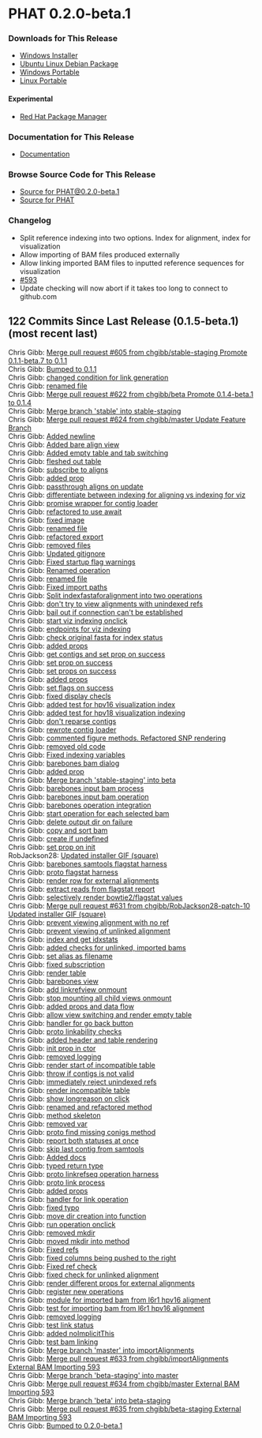 # PHAT 0.2.0-beta.1
### Downloads for This Release
* [Windows Installer](https://github.com/chgibb/PHAT/releases/download/0.2.0-beta.1/phat-win32-x64-setup.exe)  
* [Ubuntu Linux Debian Package](https://github.com/chgibb/PHAT/releases/download/0.2.0-beta.1/phat_0.2.0.beta.1_amd64.deb)  
* [Windows Portable](https://github.com/chgibb/PHAT/releases/download/0.2.0-beta.1/phat-win32-x64-portable.zip)  
* [Linux Portable](https://github.com/chgibb/PHAT/releases/download/0.2.0-beta.1/phat-linux-x64-portable.tar.gz)
#### Experimental
* [Red Hat Package Manager](https://github.com/chgibb/PHAT/releases/download/0.2.0-beta.1/phat-0.2.0-beta.1.x86_64.rpm)

### Documentation for This Release
* [Documentation](https://chgibb.github.io/PHATDocs/docs/releases/0.2.0-beta.1/home)

### Browse Source Code for This Release
* [Source for PHAT@0.2.0-beta.1](https://github.com/chgibb/PHAT/tree/0.2.0-beta.1)
* [Source for PHAT](https://github.com/chgibb/PHAT)

### Changelog
* Split reference indexing into two options. Index for alignment, index for visualization
* Allow importing of BAM files produced externally
* Allow linking imported BAM files to inputted reference sequences for visualization
* [#593](https://github.com/chgibb/PHAT/issues/593)
* Update checking will now abort if it takes too long to connect to github.com  
## 122 Commits Since Last Release (0.1.5-beta.1) (most recent last)  
Chris Gibb: [Merge pull request #605 from chgibb/stable-staging  Promote 0.1.1-beta.7 to 0.1.1](https://github.com/chgibb/PHAT/commit/97fa7791ff25cbe680a3b94b38309d1b62b196ff)  
Chris Gibb: [Bumped to 0.1.1](https://github.com/chgibb/PHAT/commit/2da512b5c754a2440d16484ea8b6dff7b5ff2ae1)  
Chris Gibb: [changed condition for link generation](https://github.com/chgibb/PHAT/commit/2566b4cd8ca57dea3e1135f76627579cacbdaa80)  
Chris Gibb: [renamed file](https://github.com/chgibb/PHAT/commit/5ef67fec30fe3a453b87d615fdecc9c96e39c907)  
Chris Gibb: [Merge pull request #622 from chgibb/beta  Promote 0.1.4-beta.1 to 0.1.4](https://github.com/chgibb/PHAT/commit/c8c74042966f4ba11f21f6baf425997728cffc01)  
Chris Gibb: [Merge branch 'stable' into stable-staging](https://github.com/chgibb/PHAT/commit/7cf07cc086851054643ed655c06076d32478596b)  
Chris Gibb: [Merge pull request #624 from chgibb/master  Update Feature Branch](https://github.com/chgibb/PHAT/commit/3098e2272a74ce87ce30b6431b6b46b77840c5d4)  
Chris Gibb: [Added newline](https://github.com/chgibb/PHAT/commit/89dcc1a83ef1f43b23fbb05b4306aa9b5b0f9c56)  
Chris Gibb: [Added bare align view](https://github.com/chgibb/PHAT/commit/2a7109abb48d631a134a3b6c12d48e1d5d08418a)  
Chris Gibb: [Added empty table and tab switching](https://github.com/chgibb/PHAT/commit/748f173eeff8ee02faeb23cd2d8d7de93a1058ca)  
Chris Gibb: [fleshed out table](https://github.com/chgibb/PHAT/commit/cdb75b02539af75bee952e1928a62a3e76653b2a)  
Chris Gibb: [subscribe to aligns](https://github.com/chgibb/PHAT/commit/7f843fe9eb7afd817229ebe1c9e7cc81afa260b3)  
Chris Gibb: [added prop](https://github.com/chgibb/PHAT/commit/84f0bf10ff8251172f490f83a01f38c20f2b6fb4)  
Chris Gibb: [passthrough aligns on update](https://github.com/chgibb/PHAT/commit/88af0fd1f6ccdf220b2a4bf10dc41716922db86f)  
Chris Gibb: [differentiate between indexing for aligning vs indexing for viz](https://github.com/chgibb/PHAT/commit/f97f03a93118c0d56ff2fb8ea3bd5b90f12db8a3)  
Chris Gibb: [promise wrapper for contig loader](https://github.com/chgibb/PHAT/commit/1024f0fa0f632c3e7caa2496f66853be3ace93ae)  
Chris Gibb: [refactored to use await](https://github.com/chgibb/PHAT/commit/37a524ca87acc821db9455579f36fdbcbd4e0a15)  
Chris Gibb: [fixed image](https://github.com/chgibb/PHAT/commit/58b0f5397c9a2cb5b81be5974cca4b187263eed0)  
Chris Gibb: [renamed file](https://github.com/chgibb/PHAT/commit/d6e6da87f0de0abcf33dfdd76102794c108b940f)  
Chris Gibb: [refactored export](https://github.com/chgibb/PHAT/commit/b8411392706db70bbdc6db4cd603db6d8cd30ddf)  
Chris Gibb: [removed files](https://github.com/chgibb/PHAT/commit/62e5ac2bc9b02fe415451bdf5516ac6f410a551e)  
Chris Gibb: [Updated gitignore](https://github.com/chgibb/PHAT/commit/d088e33754516fa299e104523ea1a78e10c928e6)  
Chris Gibb: [Fixed startup flag warnings](https://github.com/chgibb/PHAT/commit/fb1212e8f16288474d75e37fb587390d386a1857)  
Chris Gibb: [Renamed operation](https://github.com/chgibb/PHAT/commit/a935b8d9188f7bc20ed89ff6e8e89223f90a7919)  
Chris Gibb: [renamed file](https://github.com/chgibb/PHAT/commit/872facc372a2a44d1baa4485be2ff7a622e7af51)  
Chris Gibb: [Fixed import paths](https://github.com/chgibb/PHAT/commit/68f6056dc1c2f9027ba81f6b15c7f075e51e2efd)  
Chris Gibb: [Split indexfastaforalignment into two operations](https://github.com/chgibb/PHAT/commit/96fff4053be08ce27b3996296e5bcd658dc6a8a9)  
Chris Gibb: [don't try to view alignments with unindexed refs](https://github.com/chgibb/PHAT/commit/e4c8a586d69432bb2beb9713f11c36e869e1446d)  
Chris Gibb: [bail out if connection can't be established](https://github.com/chgibb/PHAT/commit/ecbbbd81bd88f7769e5cc6f6a52d465e30674842)  
Chris Gibb: [start viz indexing onclick](https://github.com/chgibb/PHAT/commit/998dd56bcb5035a09127c6a71ee57e9f9776d6c9)  
Chris Gibb: [endpoints for viz indexing](https://github.com/chgibb/PHAT/commit/c96a509ea43f03a17f9ed14e55b3eb5b8a876b93)  
Chris Gibb: [check original fasta for index status](https://github.com/chgibb/PHAT/commit/a7f876c959833fd7bf6f261e66e43f52d20c6468)  
Chris Gibb: [added props](https://github.com/chgibb/PHAT/commit/142401ccc999005de2511b03734fb5e71d46531b)  
Chris Gibb: [get contigs and set prop on success](https://github.com/chgibb/PHAT/commit/12d0d410d849f801484c71a1a8f06fee8f47226a)  
Chris Gibb: [set prop on success](https://github.com/chgibb/PHAT/commit/9e488ba11f622745805796fc4b257ef74868f471)  
Chris Gibb: [set props on success](https://github.com/chgibb/PHAT/commit/0b41a581ed62472f03e6e36be11ab23b23743d42)  
Chris Gibb: [added props](https://github.com/chgibb/PHAT/commit/2f36bb6c76edd301a7c3b1a2d6d371d66b6e5e30)  
Chris Gibb: [set flags on success](https://github.com/chgibb/PHAT/commit/f8a03824501680429455bbfeacddab9824f2039d)  
Chris Gibb: [fixed display checls](https://github.com/chgibb/PHAT/commit/d5b8b581bff4c2ebb67415965416e2b4f105356c)  
Chris Gibb: [added test for hpv16 visualization index](https://github.com/chgibb/PHAT/commit/d53634cdec69688929b702b20170af6aed9228c8)  
Chris Gibb: [added test for hpv18 visualization indexing](https://github.com/chgibb/PHAT/commit/22d661b4d2af3882562f363e7d671b08a12f73d5)  
Chris Gibb: [don't reparse contigs](https://github.com/chgibb/PHAT/commit/8d4a9dae8a73a8851c3f97700fc0e6194282e414)  
Chris Gibb: [rewrote contig loader](https://github.com/chgibb/PHAT/commit/eaaead24224a6a9638ee912cc709ba226e4f4a48)  
Chris Gibb: [commented figure methods. Refactored SNP rendering](https://github.com/chgibb/PHAT/commit/6321bcc920abf6ea64fc332839101aaf83f81197)  
Chris Gibb: [removed old code](https://github.com/chgibb/PHAT/commit/16c013f72501ee4aa22df7854bbd526c8089b45a)  
Chris Gibb: [Fixed indexing variables](https://github.com/chgibb/PHAT/commit/2ed089b19972c928fb436269b0a5f29e41502454)  
Chris Gibb: [barebones bam dialog](https://github.com/chgibb/PHAT/commit/99580603fee8e7ac78e018b4616ce117ee215bfe)  
Chris Gibb: [added prop](https://github.com/chgibb/PHAT/commit/1f2f5b618ec5b87326ff17555e3e2fff215858e9)  
Chris Gibb: [Merge branch 'stable-staging' into beta](https://github.com/chgibb/PHAT/commit/f0d87d7ef0a988343edbe24e2494f87ad39bcab7)  
Chris Gibb: [barebones input bam process](https://github.com/chgibb/PHAT/commit/68344062e8613ca75ff569475d1bdf72f9f2f074)  
Chris Gibb: [barebones input bam operation](https://github.com/chgibb/PHAT/commit/fe050b9262454e3e69ece5f8dcf647f3429b013e)  
Chris Gibb: [barebones operation integration](https://github.com/chgibb/PHAT/commit/20ba92d7e152be0b6195271df63f76ea99341dc8)  
Chris Gibb: [start operation for each selected bam](https://github.com/chgibb/PHAT/commit/f50fc7a22daf775b8831f5ce7f9e72c139f9878c)  
Chris Gibb: [delete output dir on failure](https://github.com/chgibb/PHAT/commit/a054b99a3fcaf2223dfab31e4dab6ed5b343819d)  
Chris Gibb: [copy and sort bam](https://github.com/chgibb/PHAT/commit/134117a13a51ed6f7c3815d162bcf77db24811d9)  
Chris Gibb: [create if undefined](https://github.com/chgibb/PHAT/commit/b1982b72a33197f13a20328ad7fb8bb150d24a31)  
Chris Gibb: [set prop on init](https://github.com/chgibb/PHAT/commit/deb14dd3fbf3757275604ccfddf9aa6c038b3796)  
RobJackson28: [Updated installer GIF (square)](https://github.com/chgibb/PHAT/commit/52bdd41ebb1e90244553247958f8073f8a82c591)  
Chris Gibb: [barebones samtools flagstat harness](https://github.com/chgibb/PHAT/commit/c2ab3cb2b965d5f2e1342b7d143e3fa25c9ed349)  
Chris Gibb: [proto flagstat harness](https://github.com/chgibb/PHAT/commit/aa86c37741539c61bff243104a93af5a624545d1)  
Chris Gibb: [render row for external alignments](https://github.com/chgibb/PHAT/commit/32736a4183b539937b6539afe25edd9d623053fb)  
Chris Gibb: [extract reads from flagstat report](https://github.com/chgibb/PHAT/commit/10a807be935d65bcf22fd978f2788aa47ebe63ec)  
Chris Gibb: [selectively render bowtie2/flagstat values](https://github.com/chgibb/PHAT/commit/672ef52ed9aa4cdb9e7465a50affae01c10baf17)  
Chris Gibb: [Merge pull request #631 from chgibb/RobJackson28-patch-10  Updated installer GIF (square)](https://github.com/chgibb/PHAT/commit/81119e6516f5f00b092e67801035314d25251be7)  
Chris Gibb: [prevent viewing alignment with no ref](https://github.com/chgibb/PHAT/commit/1f373f6dcc227fa89c9e8f1c2566c511dfd27df5)  
Chris Gibb: [prevent viewing of unlinked alignment](https://github.com/chgibb/PHAT/commit/d055604a45ff898195b5868001fb83c2941a4450)  
Chris Gibb: [index and get idxstats](https://github.com/chgibb/PHAT/commit/aeb9532592c7a75342d6ac449ecc62a00689f785)  
Chris Gibb: [added checks for unlinked, imported bams](https://github.com/chgibb/PHAT/commit/f35f222e43a833f900bf9dc1526f317e012ff12b)  
Chris Gibb: [set alias as filename](https://github.com/chgibb/PHAT/commit/f8403dc61a41a5522b8daa647d5e7d5b6669e59e)  
Chris Gibb: [fixed subscription](https://github.com/chgibb/PHAT/commit/3cac152e8e252ee473a643547d074ed028d175cb)  
Chris Gibb: [render table](https://github.com/chgibb/PHAT/commit/81187387018909ee28f4a5aeaf68438b34e27cc7)  
Chris Gibb: [barebones view](https://github.com/chgibb/PHAT/commit/7eb0a523666ab17f2099c1bc6db1583621082b9d)  
Chris Gibb: [add linkrefview onmount](https://github.com/chgibb/PHAT/commit/365d7c8adc044ca27cce53ade74a5735cd71b7fc)  
Chris Gibb: [stop mounting all child views onmount](https://github.com/chgibb/PHAT/commit/3216b55329ba9eeaa17333c1f6ba2f5cbd2ffe84)  
Chris Gibb: [added props and data flow](https://github.com/chgibb/PHAT/commit/ef2514839c0786a156fa3e8fd33901bb316ea546)  
Chris Gibb: [allow view switching and render empty table](https://github.com/chgibb/PHAT/commit/9e7f625cd27dccf3168c0471d74a8f43ea16f50a)  
Chris Gibb: [handler for go back button](https://github.com/chgibb/PHAT/commit/835a4d4cfd4882928a30cc79d86e491e63ff785a)  
Chris Gibb: [proto linkability checks](https://github.com/chgibb/PHAT/commit/379ad4b758d95a44ef9f03c6a0194364f19d89bc)  
Chris Gibb: [added header and table rendering](https://github.com/chgibb/PHAT/commit/8d45f5df8e59ac98427a05165cd6d46a10da9fb8)  
Chris Gibb: [init prop in ctor](https://github.com/chgibb/PHAT/commit/259c00158bb005acc68dde1e0edfc7bc095aaaac)  
Chris Gibb: [removed logging](https://github.com/chgibb/PHAT/commit/3298b4455c9dd37b9a47d955a44d497ec96e5f8f)  
Chris Gibb: [render start of incompatible table](https://github.com/chgibb/PHAT/commit/0d588ea55a9c5880132a9b5c1cd2bb71c9975f97)  
Chris Gibb: [throw if contigs is not valid](https://github.com/chgibb/PHAT/commit/4c71dc85336e0ddd6ca30cf2e7df230d6acffae8)  
Chris Gibb: [immediately reject unindexed refs](https://github.com/chgibb/PHAT/commit/c5bcda975abbe88d91eaa0667ce460d8aa283b34)  
Chris Gibb: [render incompatible table](https://github.com/chgibb/PHAT/commit/59c0572d82d2b6d9857c5483cff718cb000db923)  
Chris Gibb: [show longreason on click](https://github.com/chgibb/PHAT/commit/ca7a161cfbb74e0513f14bd59353cb55af8f9ff2)  
Chris Gibb: [renamed and refactored method](https://github.com/chgibb/PHAT/commit/5788daf4ca05895bb4e2421d097d44527e9a76b5)  
Chris Gibb: [method skeleton](https://github.com/chgibb/PHAT/commit/2e4959864b71202b117f3adb7c7f2f8ecc91ac62)  
Chris Gibb: [removed var](https://github.com/chgibb/PHAT/commit/fe420c2006e2d2a04cc7c3c5fbfc1e530229903f)  
Chris Gibb: [proto find missing conigs method](https://github.com/chgibb/PHAT/commit/9379a2b80a5357394836eb41a3b93801c4a7c2f2)  
Chris Gibb: [report both statuses at once](https://github.com/chgibb/PHAT/commit/17ae6050d4e7975aa40251831c45be8cfc6ac89a)  
Chris Gibb: [skip last contig from samtools](https://github.com/chgibb/PHAT/commit/0925466ec0ca21ba7a5b484ac9bb658580bae188)  
Chris Gibb: [Added docs](https://github.com/chgibb/PHAT/commit/21123acda89ff4c920d69550b1b852f6c0aa815b)  
Chris Gibb: [typed return type](https://github.com/chgibb/PHAT/commit/9f58bbb90ff17582ac36b750288d230eacb76e08)  
Chris Gibb: [proto linkrefseq operation harness](https://github.com/chgibb/PHAT/commit/3168c07ef5e48d42eddcd0268823a546adab04bb)  
Chris Gibb: [proto link process](https://github.com/chgibb/PHAT/commit/cf15d2e47ce44d30b37935941964603cf57a4203)  
Chris Gibb: [added props](https://github.com/chgibb/PHAT/commit/e9bbf5ac4f2cb9ac4c7a5c62f934159d433c51e7)  
Chris Gibb: [handler for link operation](https://github.com/chgibb/PHAT/commit/c3e86b4352dd96b3150dc1b7da434b987d11e57a)  
Chris Gibb: [fixed typo](https://github.com/chgibb/PHAT/commit/7c7582a81fe5c189d5e8629413d0b5036a6d8906)  
Chris Gibb: [move dir creation into function](https://github.com/chgibb/PHAT/commit/01b5cb8619ab165adcd5abcdc9495f8c18049460)  
Chris Gibb: [run operation onclick](https://github.com/chgibb/PHAT/commit/6051228980605bee502d150823162caee24a46a9)  
Chris Gibb: [removed mkdir](https://github.com/chgibb/PHAT/commit/87429c9c88044820472728704ed98ccbc2e3f6dc)  
Chris Gibb: [moved mkdir into method](https://github.com/chgibb/PHAT/commit/e5bf341b0e1f0b1179abf6effd5cae2f29a5fda5)  
Chris Gibb: [Fixed refs](https://github.com/chgibb/PHAT/commit/b0a387dc37070d201d09696ee536cfe4a8de2013)  
Chris Gibb: [fixed columns being pushed to the right](https://github.com/chgibb/PHAT/commit/cd0d2ed5aff0fe133a705a6220e8a0a03792911e)  
Chris Gibb: [Fixed ref check](https://github.com/chgibb/PHAT/commit/4ecb7dde4f338919047d208dc4662c0904631945)  
Chris Gibb: [fixed check for unlinked alignment](https://github.com/chgibb/PHAT/commit/f1ad72eaf244c0534240a22f0d8f1a072bd20aa2)  
Chris Gibb: [render different props for external alignments](https://github.com/chgibb/PHAT/commit/a83ccd988a3ce1f80fb36bfdabc84da98d730380)  
Chris Gibb: [register new operations](https://github.com/chgibb/PHAT/commit/628cf9324e493dc6b95fe8ace6cde0271e8dc276)  
Chris Gibb: [module for imported bam from l6r1 hpv16 aligment](https://github.com/chgibb/PHAT/commit/2d200a1ebe6fd5ce5933a760b8d828e6a12e1c90)  
Chris Gibb: [test for importing bam from l6r1 hpv16 alignment](https://github.com/chgibb/PHAT/commit/7868cb48ed52db3a83d9cceee26fb67846436c11)  
Chris Gibb: [removed logging](https://github.com/chgibb/PHAT/commit/d7876db1f03ab3459dcc197f682e5b6839909f53)  
Chris Gibb: [test link status](https://github.com/chgibb/PHAT/commit/3a2429e3c2ca552ab755cf0418cc81e26e2bef7e)  
Chris Gibb: [added noImplicitThis](https://github.com/chgibb/PHAT/commit/3f725edfec4fa5a8e2c858ea9e670bc16f3b103a)  
Chris Gibb: [test bam linking](https://github.com/chgibb/PHAT/commit/ceae990b59d05c4e592c39cc9251e708e6e827d9)  
Chris Gibb: [Merge branch 'master' into importAlignments](https://github.com/chgibb/PHAT/commit/5331d4e887e7ec83e088316438edaed8c17bac65)  
Chris Gibb: [Merge pull request #633 from chgibb/importAlignments  External BAM Importing 593](https://github.com/chgibb/PHAT/commit/302e4c9641d8eb2cbd471d83406a9a45443ea46c)  
Chris Gibb: [Merge branch 'beta-staging' into master](https://github.com/chgibb/PHAT/commit/59e072d769c100b28ae3f4b16b279ec87196bf2e)  
Chris Gibb: [Merge pull request #634 from chgibb/master  External BAM Importing 593](https://github.com/chgibb/PHAT/commit/80d9bbde3fe5a91ccd3c46ba6885bb0193ff20ef)  
Chris Gibb: [Merge branch 'beta' into beta-staging](https://github.com/chgibb/PHAT/commit/8fd99887248ae57b85bc1dfd3ed1cd7280fd7853)  
Chris Gibb: [Merge pull request #635 from chgibb/beta-staging  External BAM Importing 593](https://github.com/chgibb/PHAT/commit/a70f348c8b5ab561ca3e9735ca058540f6c49f0f)  
Chris Gibb: [Bumped to 0.2.0-beta.1](https://github.com/chgibb/PHAT/commit/241e8dcdd52519cf41ee3f391ebfc22d074309f1)  
